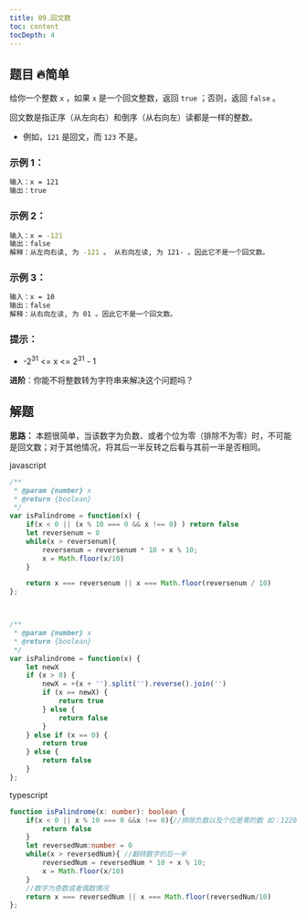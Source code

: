 ```yaml
---
title: 09.回文数
toc: content
tocDepth: 4
---
```

## 题目 🔥简单
给你一个整数 `x` ，如果 `x` 是一个回文整数，返回 `true` ；否则，返回 `false` 。

回文数是指正序（从左向右）和倒序（从右向左）读都是一样的整数。

- 例如，`121` 是回文，而 `123` 不是。

### 示例 1：
```bash
输入：x = 121
输出：true
```
### 示例 2：
```bash
输入：x = -121
输出：false
解释：从左向右读, 为 -121 。 从右向左读, 为 121- 。因此它不是一个回文数。
```
### 示例 3：
```bash
输入：x = 10
输出：false
解释：从右向左读, 为 01 。因此它不是一个回文数。
```
### 提示：

- -2<sup>31</sup> <= x <= 2<sup>31</sup> - 1

**进阶**：你能不将整数转为字符串来解决这个问题吗？

## 解题
**思路：** 本题很简单，当该数字为负数、或者个位为零（排除不为零）时，不可能是回文数；对于其他情况，将其后一半反转之后看与其前一半是否相同。

javascript
```js
/**
 * @param {number} x
 * @return {boolean}
 */
var isPalindrome = function(x) {
    if(x < 0 || (x % 10 === 0 && x !== 0) ) return false
    let reversenum = 0
    while(x > reversenum){
        reversenum = reversenum * 10 + x % 10;
        x = Math.floor(x/10)
    }

    return x === reversenum || x === Math.floor(reversenum / 10)
};



/**
 * @param {number} x
 * @return {boolean}
 */
var isPalindrome = function(x) {
    let newX
    if (x > 0) {
        newX = +(x + '').split('').reverse().join('')
        if (x == newX) {
            return true
        } else {
            return false
        }
    } else if (x == 0) {
        return true
    } else {
        return false
    }
};

```

typescript
```ts
function isPalindrome(x: number): boolean {
    if(x < 0 || x % 10 === 0 &&x !== 0){//排除负数以及个位是零的数 如：1220、10、-121等
        return false
    }
    let reversedNum:number = 0
    while(x > reversedNum){ //翻转数字的后一半
        reversedNum = reversedNum * 10 + x % 10;
        x = Math.floor(x/10)
    }
    //数字为奇数或者偶数情况
    return x === reversedNum || x === Math.floor(reversedNum/10)
};
```
